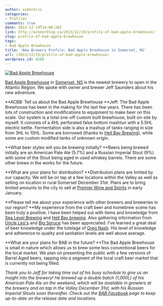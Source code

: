 ```yaml
---
author: acbbchris
categories:
- Profiles
comments: true
date: 2013-12-19T14:00:20Z
link: http://acbeerblog.ca/2013/12/19/profile-of-bad-apple-brewhouse/
slug: profile-of-bad-apple-brewhouse
tags:
- Bad Apple Brewhouse
title: 'New Brewery Profile: Bad Apple Brewhouse in Somerset, NS'
url: /2013/12/19/profile-of-bad-apple-brewhouse/
wordpress_id: 4288
---
```


[![Bad Apple Brewhouse](http://acbeerblog.ca/wp-content/uploads/2013/12/bad-apple-brewhouse.jpeg)](http://acbeerblog.ca/wp-content/uploads/2013/12/bad-apple-brewhouse.jpeg)

[Bad Apple Brewhouse](https://www.facebook.com/badapplebrewhouse) in [Somerset, NS](http://goo.gl/maps/d1gJQ) is the newest brewery to open in the Atlantic Region. We spoke with owner and brewer Jeff Saunders about his new adventure.

**ACBB: Tell us about the Bad Apple Brewhouse
**Jeff: The Bad Apple Brewhouse has been in the making for the last few years. There has been lots of construction and modifications to equipment to make beer on this scale. Our system is a total one-off custom built brewhouse, built on-site by myself. It consists of a 4HL perforated false bottom mashtun with a 5.5HL electric kettle. Fermentation side is also a mashup of tanks ranging in size from 3HL to 10HL. Some are borrowed (thanks to [Hell Bay Brewing](http://www.hellbaybrewing.com/)), while some are custom modified tanks of unknown origin.

**What beer styles will you be brewing initially?
**Beers being brewed initially are an American Pale Ale (5.7%) and a Russian Imperial Stout (9%) with some of the Stout being aged in used whiskey barrels. There are some other brews in the works for the future.

**What are your plans for distribution?
**Distribution plans are limited by our capacity. We will be on tap at a few locations within the Valley as well as selling on location in rural Somerset December 31st. Plans are to bring limited amounts to the city to sell at [Premier Wine and Spirits](http://premierwines.ca/store/) in early January.

**Please tell me about your experience with other brewers and breweries in our region?
**My experience from the craft beer and homebrew scene has been truly a positive. I have been helped out with items and knowledge from [Sea Level Brewing](https://twitter.com/SeaLevelBrewing) and [Hell Bay brewing](http://www.hellbaybrewing.com/). Also gathering information from [Uncle Leo's](http://uncleleosbrewery.ca/) and [Big Spruce](http://www.bigspruce.ca/) has been appreciated.
I've learned a great deal of beer knowledge under the tutelage of [Greg Nash](https://twitter.com/__NASH__). His level of knowledge and adherence to quality and sanitation levels are well above average.

**What are your plans for BAB in the future?
**The Bad Apple Brewhouse is small in nature which allows us to brew some less conventional beers for the local market. We plan on presenting the public with a few versions of Barrel Aged beers, tapping into a segment of the local craft beer market that is currently not being filled.

_Thank you to Jeff for taking time out of his busy schedule to give us an insight into the brewery! He brewed up a double batch (1,000L) of his American Pale Ale on the weekend, which will be available in growlers at the brewery and on tap in the Valley December 31st, with his Russian Imperial Stouts soon thereafter. Check out the [BAB Facebook](https://www.facebook.com/badapplebrewhouse) page to keep up-to-date on the release date and locations._
